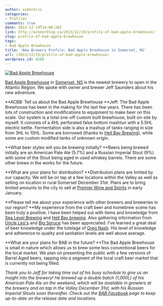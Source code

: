 ```yaml
---
author: acbbchris
categories:
- Profiles
comments: true
date: 2013-12-19T14:00:20Z
link: http://acbeerblog.ca/2013/12/19/profile-of-bad-apple-brewhouse/
slug: profile-of-bad-apple-brewhouse
tags:
- Bad Apple Brewhouse
title: 'New Brewery Profile: Bad Apple Brewhouse in Somerset, NS'
url: /2013/12/19/profile-of-bad-apple-brewhouse/
wordpress_id: 4288
---
```


[![Bad Apple Brewhouse](http://acbeerblog.ca/wp-content/uploads/2013/12/bad-apple-brewhouse.jpeg)](http://acbeerblog.ca/wp-content/uploads/2013/12/bad-apple-brewhouse.jpeg)

[Bad Apple Brewhouse](https://www.facebook.com/badapplebrewhouse) in [Somerset, NS](http://goo.gl/maps/d1gJQ) is the newest brewery to open in the Atlantic Region. We spoke with owner and brewer Jeff Saunders about his new adventure.

**ACBB: Tell us about the Bad Apple Brewhouse
**Jeff: The Bad Apple Brewhouse has been in the making for the last few years. There has been lots of construction and modifications to equipment to make beer on this scale. Our system is a total one-off custom built brewhouse, built on-site by myself. It consists of a 4HL perforated false bottom mashtun with a 5.5HL electric kettle. Fermentation side is also a mashup of tanks ranging in size from 3HL to 10HL. Some are borrowed (thanks to [Hell Bay Brewing](http://www.hellbaybrewing.com/)), while some are custom modified tanks of unknown origin.

**What beer styles will you be brewing initially?
**Beers being brewed initially are an American Pale Ale (5.7%) and a Russian Imperial Stout (9%) with some of the Stout being aged in used whiskey barrels. There are some other brews in the works for the future.

**What are your plans for distribution?
**Distribution plans are limited by our capacity. We will be on tap at a few locations within the Valley as well as selling on location in rural Somerset December 31st. Plans are to bring limited amounts to the city to sell at [Premier Wine and Spirits](http://premierwines.ca/store/) in early January.

**Please tell me about your experience with other brewers and breweries in our region?
**My experience from the craft beer and homebrew scene has been truly a positive. I have been helped out with items and knowledge from [Sea Level Brewing](https://twitter.com/SeaLevelBrewing) and [Hell Bay brewing](http://www.hellbaybrewing.com/). Also gathering information from [Uncle Leo's](http://uncleleosbrewery.ca/) and [Big Spruce](http://www.bigspruce.ca/) has been appreciated.
I've learned a great deal of beer knowledge under the tutelage of [Greg Nash](https://twitter.com/__NASH__). His level of knowledge and adherence to quality and sanitation levels are well above average.

**What are your plans for BAB in the future?
**The Bad Apple Brewhouse is small in nature which allows us to brew some less conventional beers for the local market. We plan on presenting the public with a few versions of Barrel Aged beers, tapping into a segment of the local craft beer market that is currently not being filled.

_Thank you to Jeff for taking time out of his busy schedule to give us an insight into the brewery! He brewed up a double batch (1,000L) of his American Pale Ale on the weekend, which will be available in growlers at the brewery and on tap in the Valley December 31st, with his Russian Imperial Stouts soon thereafter. Check out the [BAB Facebook](https://www.facebook.com/badapplebrewhouse) page to keep up-to-date on the release date and locations._
